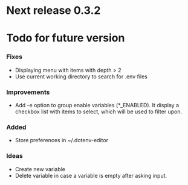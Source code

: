 # Next release 0.3.2

# Todo for future version

### Fixes
- Displaying menu with items with depth > 2
- Use current working directory to search for .env files

### Improvements
- Add -e option to group enable variables (*_ENABLED). It display a checkbox
  list with items to select, which will be used to filter upon.

### Added
- Store preferences in ~/.dotenv-editor

### Ideas
- Create new variable
- Delete variable in case a variable is empty after asking input.

